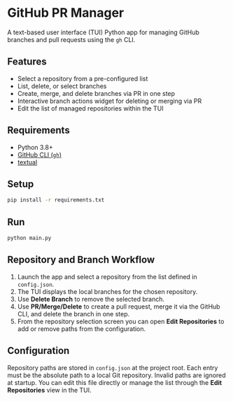 # GitHub PR Manager

A text-based user interface (TUI) Python app for managing GitHub branches and pull requests using the `gh` CLI.

## Features
- Select a repository from a pre-configured list
- List, delete, or select branches
- Create, merge, and delete branches via PR in one step
- Interactive branch actions widget for deleting or merging via PR
- Edit the list of managed repositories within the TUI

## Requirements
- Python 3.8+
- [GitHub CLI (`gh`)](https://cli.github.com/)
- [textual](https://github.com/Textualize/textual)

## Setup
```bash
pip install -r requirements.txt
```

## Run
```bash
python main.py
```

## Repository and Branch Workflow

1. Launch the app and select a repository from the list defined in `config.json`.
2. The TUI displays the local branches for the chosen repository.
3. Use **Delete Branch** to remove the selected branch.
4. Use **PR/Merge/Delete** to create a pull request, merge it via the GitHub CLI, and delete the branch in one step.
5. From the repository selection screen you can open **Edit Repositories** to add or remove paths from the configuration.

## Configuration
Repository paths are stored in `config.json` at the project root. Each entry must
be the absolute path to a local Git repository. Invalid paths are ignored at
startup. You can edit this file directly or manage the list through the **Edit
Repositories** view in the TUI.
